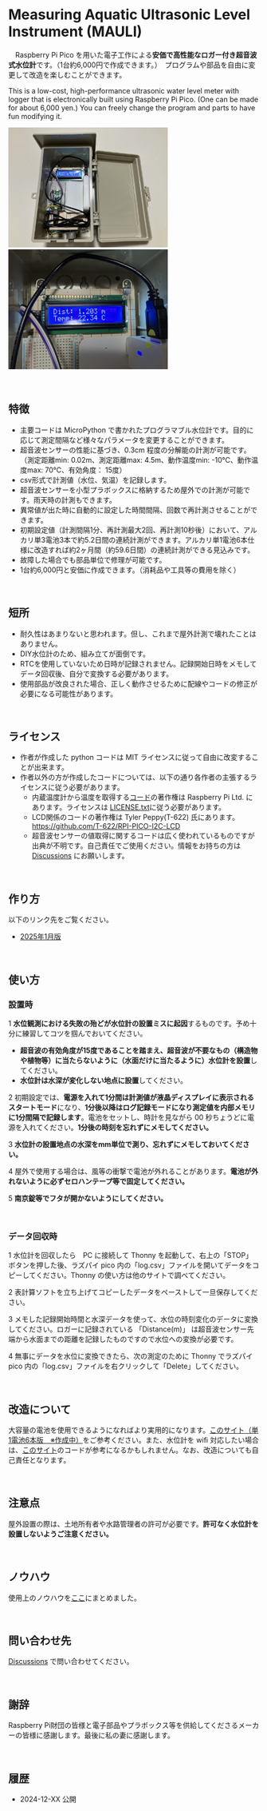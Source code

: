 # Measuring Aquatic Ultrasonic Level Instrument (MAULI)
　Raspberry Pi Pico を用いた電子工作による**安価で高性能なロガー付き超音波式水位計**です。（1台約6,000円で作成できます。）　プログラムや部品を自由に変更して改造を楽しむことができます。

This is a low-cost, high-performance ultrasonic water level meter with logger that is electronically built using Raspberry Pi Pico. (One can be made for about 6,000 yen.) You can freely change the program and parts to have fun modifying it.

<img src="https://github.com/maki-makirou/Measuring_Aquatic_Ultrasonic_Level_Instrument/blob/main/img/IMG_6569.JPG" width="320px">　　<img src="https://github.com/maki-makirou/Measuring_Aquatic_Ultrasonic_Level_Instrument/blob/main/img/IMG_6572.JPG" width="320px">

<br>

## 特徴
- 主要コードは MicroPython で書かれたプログラマブル水位計です。目的に応じて測定間隔など様々なパラメータを変更することができます。
- 超音波センサーの性能に基づき、0.3cm 程度の分解能の計測が可能です。（測定距離min: 0.02m、測定距離max: 4.5m、動作温度min: -10℃、動作温度max: 70℃、有効角度： 15度）
- csv形式で計測値（水位、気温）を記録します。
- 超音波センサーを小型プラボックスに格納するため屋外での計測が可能です。雨天時の計測もできます。
- 異常値が出た時に自動的に設定した時間間隔、回数で再計測させることができます。
- 初期設定値（計測間隔1分、再計測最大2回、再計測10秒後）において、アルカリ単3電池3本で約5.2日間の連続計測ができます。アルカリ単1電池6本仕様に改造すれば約2ヶ月間（約59.6日間）の連続計測ができる見込みです。
- 故障した場合でも部品単位で修理が可能です。
- 1台約6,000円と安価に作成できます。（消耗品や工具等の費用を除く）

<br>

## 短所
- 耐久性はあまりないと思われます。但し、これまで屋外計測で壊れたことはありません。
- DIY水位計のため、組み立てが面倒です。
- RTCを使用していないため日時が記録されません。記録開始日時をメモしてデータ回収後、自分で変換する必要があります。
- 使用部品が改良された場合、正しく動作させるために配線やコードの修正が必要になる可能性があります。

<br>

## ライセンス
- 作者が作成した python コードは MIT ライセンスに従って自由に改変することが出来ます。
- 作者以外の方が作成したコードについては、以下の通り各作者の主張するライセンスに従う必要があります。
  - 内蔵温度計から温度を取得する[コード](https://github.com/raspberrypi/pico-micropython-examples/blob/master/adc/temperature.py)の著作権は Raspberry Pi Ltd. にあります。ライセンスは [LICENSE.txt](https://github.com/raspberrypi/pico-micropython-examples/blob/master/LICENSE.txt)に従う必要があります。
  - LCD関係のコードの著作権は Tyler Peppy(T-622) 氏にあります。https://github.com/T-622/RPI-PICO-I2C-LCD
  - 超音波センサーの値取得に関するコードは広く使われているものですが出典が不明です。自己責任でご使用ください。情報をお持ちの方は [Discussions](https://github.com/maki-makirou/Measuring_Aquatic_Ultrasonic_Level_Instrument/discussions) にお願いします。

<br>

## 作り方
以下のリンク先をご覧ください。
- [2025年1月版](https://github.com/maki-makirou/Measuring_Aquatic_Ultrasonic_Level_Instrument/blob/main/MAULI_202501/MAULI_202501.md)

<br>

## 使い方
### 設置時

1 **水位観測における失敗の殆どが水位計の設置ミスに起因**するものです。予め十分に練習してコツを掴んでおいてください。
- **超音波の有効角度が15度であることを踏まえ、超音波が不要なもの（構造物や植物等）に当たらないように（水面だけに当たるように）水位計を設置**してください。
- **水位計は水深が変化しない地点に設置**してください。

2 初期設定では、**電源を入れて1分間は計測値が液晶ディスプレイに表示されるスタートモード**になり、**1分後以降はログ記録モードになり測定値を内部メモリに1分間隔で記録します**。電池をセットし、時計を見ながら 00 秒ちょうどに電源を入れてください。**1分後の時刻を忘れずにメモしてください。**

3 **水位計の設置地点の水深をmm単位で測り、忘れずにメモしておいてください。**

4 屋外で使用する場合は、風等の衝撃で電池が外れることがあります。**電池が外れないように必ずセロハンテープ等で固定してください。**

5 **南京錠等でフタが開かないようにしてください。**

<br>

### データ回収時

1 水位計を回収したら　PC に接続して Thonny を起動して、右上の「STOP」ボタンを押した後、ラズパイ pico 内の「log.csv」ファイルを開いてデータをコピーしてください。Thonny の使い方は他のサイトで調べてください。

2 表計算ソフトを立ち上げてコピーしたデータをペーストして一旦保存してください。

3 メモした記録開始時間と水深データを使って、水位の時刻変化のデータに変換してください。ロガーに記録されている 「Distance(m)」 は超音波センサー先端から水面までの距離を記録したものですので水位への変換が必要です。

4 無事にデータを水位に変換できたら、次の測定のために Thonny でラズパイ pico 内の「log.csv」ファイルを右クリックして「Delete」してください。

<br>

## 改造について
大容量の電池を使用できるようになればより実用的になります。[このサイト（単1電池6本版　※作成中）](https://github.com/maki-makirou/Measuring_Aquatic_Ultrasonic_Level_Instrument_Mod)をご参考ください。また、水位計を wifi 対応したい場合は、[このサイト](https://github.com/maki-makirou/RPI-RP2_genkan_mimamoru_kun)のコードが参考になるかもしれません。なお、改造についても自己責任となります。

<br>

## 注意点
屋外設置の際は、土地所有者や水路管理者の許可が必要です。**許可なく水位計を設置しないようご注意ください。**

<br>

## ノウハウ
使用上のノウハウを[ここ](https://github.com/maki-makirou/Measuring_Aquatic_Ultrasonic_Level_Instrument/blob/main/Know-how/Know-how.md)にまとめました。

<br>

## 問い合わせ先
  [Discussions](https://github.com/maki-makirou/Measuring_Aquatic_Ultrasonic_Level_Instrument/discussions) で問い合わせてください。

<br>

## 謝辞
Raspberry Pi財団の皆様と電子部品やプラボックス等を供給してくださるメーカーの皆様に感謝します。最後に私の妻に感謝します。

<br>

## 履歴
- 2024-12-XX 公開

<br>

